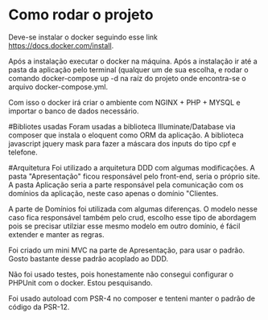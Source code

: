 # Como rodar o projeto
Deve-se instalar o docker seguindo esse link https://docs.docker.com/install.

Após a instalação executar o docker na máquina.
Após a instalação ir até a pasta da aplicação pelo terminal (qualquer um de sua escolha, e rodar o comando docker-compose up -d na raíz do projeto onde encontra-se o arquivo docker-compose.yml.

Com isso o docker irá criar o ambiente com NGINX + PHP + MYSQL e importar o banco de dados necessário.

#Bibliotes usadas
Foram usadas a biblioteca Illuminate/Database via composer que instala o eloquent como ORM da aplicação.
A biblioteca javascript jquery mask para fazer a máscara dos inputs do tipo cpf e telefone.

#Arquitetura
Foi utilizado a arquitetura DDD com algumas modificações. A pasta "Apresentação" ficou responsável pelo front-end, seria o próprio site. A pasta Aplicação seria a parte responsável pela comunicação com os domínios da aplicação, neste caso apenas o domínio "Clientes.

A parte de Domínios foi utilizada com algumas diferenças. O modelo nesse caso fica responsável também pelo crud, escolho esse tipo de abordagem pois se precisar utilziar esse mesmo modelo em outro domínio, é fácil extender e manter as regras.

Foi criado um mini MVC na parte de Apresentação, para usar o padrão. Gosto bastante desse padrão acoplado ao DDD.

Não foi usado testes, pois honestamente não consegui configurar o PHPUnit com o docker. Estou pesquisando. 

Foi usado autoload com PSR-4 no composer e tenteni manter o padrão de código da PSR-12. 